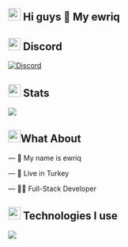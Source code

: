 
<h2 width="100%"><img width="25" src="" /> Hi guys 👋 My ewriq </h2>

<h2 width="100%"><img width="25" src="" /> Discord</h2>

[![Discord](https://lanyard.cnrad.dev/api/1085964318853566524)](https://discord.com/users/1085964318853566524)

<h2 width="100%"><img width="25" src="" /> Stats </h2>
<img src="https://github-readme-stats.vercel.app/api?username=ewriq&bg_color=30,e96443,904e95&title_color=fff&text_color=fff">


<h2><img width="25" src="" />What About</h2>

  — 🫧 My name is ewriq
  
  — 🎌 Live in Turkey
  
  — 👨‍💻 Full-Stack Developer
  
###

<h2 width="100%"><img width="25" src="https://emojipedia-us.s3.dualstack.us-west-1.amazonaws.com/thumbs/120/apple/325/gear_2699-fe0f.png" /> Technologies I use</h2>
<img src="https://skillicons.dev/icons?i=bootstrap,replit,css,sass,html,js,ts,next,mongodb,discord,cloudflare,codepen,express,git,github,nodejs,markdown,netlify,python,npm" />
